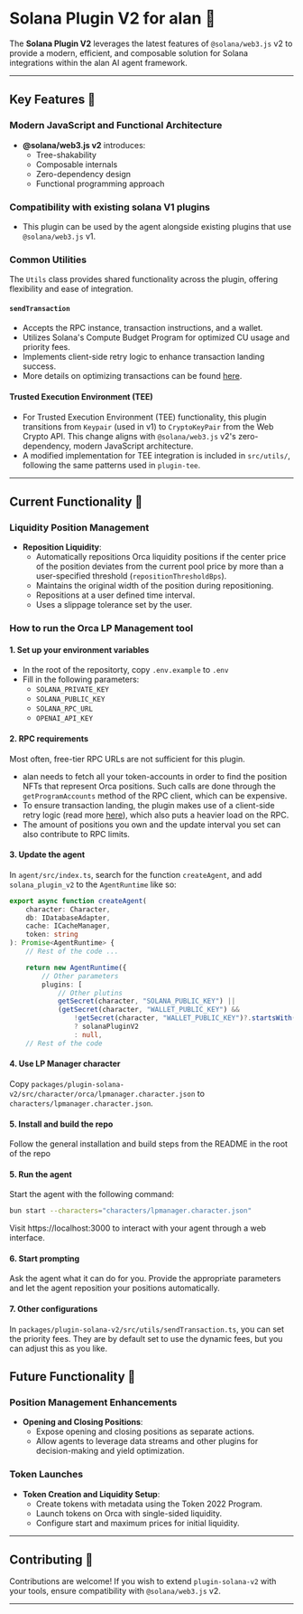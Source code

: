 # Solana Plugin V2 for alan 🌟

The **Solana Plugin V2** leverages the latest features of `@solana/web3.js` v2 to provide a modern, efficient, and composable solution for Solana integrations within the alan AI agent framework.

---

## Key Features 🚀

### Modern JavaScript and Functional Architecture

- **@solana/web3.js v2** introduces:
  - Tree-shakability
  - Composable internals
  - Zero-dependency design
  - Functional programming approach

### Compatibility with existing solana V1 plugins

- This plugin can be used by the agent alongside existing plugins that use `@solana/web3.js` v1.

### Common Utilities

The `Utils` class provides shared functionality across the plugin, offering flexibility and ease of integration.

#### `sendTransaction`

- Accepts the RPC instance, transaction instructions, and a wallet.
- Utilizes Solana's Compute Budget Program for optimized CU usage and priority fees.
- Implements client-side retry logic to enhance transaction landing success.
- More details on optimizing transactions can be found [here](https://orca-so.github.io/whirlpools/Whirlpools%20SDKs/Whirlpools/Send%20Transaction).

#### Trusted Execution Environment (TEE)

- For Trusted Execution Environment (TEE) functionality, this plugin transitions from `Keypair` (used in v1) to `CryptoKeyPair` from the Web Crypto API. This change aligns with `@solana/web3.js` v2's zero-dependency, modern JavaScript architecture.
- A modified implementation for TEE integration is included in `src/utils/`, following the same patterns used in `plugin-tee`.

---

## Current Functionality 🎯

### Liquidity Position Management

- **Reposition Liquidity**:
  - Automatically repositions Orca liquidity positions if the center price of the position deviates from the current pool price by more than a user-specified threshold (`repositionThresholdBps`).
  - Maintains the original width of the position during repositioning.
  - Repositions at a user defined time interval.
  - Uses a slippage tolerance set by the user.

### How to run the Orca LP Management tool

#### 1. Set up your environment variables

- In the root of the repositorty, copy `.env.example` to `.env`
- Fill in the following parameters:
  - `SOLANA_PRIVATE_KEY`
  - `SOLANA_PUBLIC_KEY`
  - `SOLANA_RPC_URL`
  - `OPENAI_API_KEY`

#### 2. RPC requirements

Most often, free-tier RPC URLs are not sufficient for this plugin.

- alan needs to fetch all your token-accounts in order to find the position NFTs that represent Orca positions. Such calls are done through the `getProgramAccounts` method of the RPC client, which can be expensive.
- To ensure transaction landing, the plugin makes use of a client-side retry logic (read more [here](https://www.helius.dev/blog/how-to-land-transactions-on-solana#how-do-i-land-transactions)), which also puts a heavier load on the RPC.
- The amount of positions you own and the update interval you set can also contribute to RPC limits.

#### 3. Update the agent

In `agent/src/index.ts`, search for the function `createAgent`, and add `solana_plugin_v2` to the `AgentRuntime` like so:

```typescript
export async function createAgent(
    character: Character,
    db: IDatabaseAdapter,
    cache: ICacheManager,
    token: string
): Promise<AgentRuntime> {
    // Rest of the code ...

    return new AgentRuntime({
        // Other parameters
        plugins: [
            // Other plutins
            getSecret(character, "SOLANA_PUBLIC_KEY") ||
            (getSecret(character, "WALLET_PUBLIC_KEY") &&
                !getSecret(character, "WALLET_PUBLIC_KEY")?.startsWith("0x"))
                ? solanaPluginV2
                : null,
    // Rest of the code
```

#### 4. Use LP Manager character

Copy `packages/plugin-solana-v2/src/character/orca/lpmanager.character.json` to `characters/lpmanager.character.json`.

#### 5. Install and build the repo

Follow the general installation and build steps from the README in the root of the repo

#### 5. Run the agent

Start the agent with the following command:

```sh
bun start --characters="characters/lpmanager.character.json"
```

Visit https://localhost:3000 to interact with your agent through a web interface.

#### 6. Start prompting

Ask the agent what it can do for you. Provide the appropriate parameters and let the agent reposition your positions automatically.

#### 7. Other configurations

In `packages/plugin-solana-v2/src/utils/sendTransaction.ts`, you can set the priority fees. They are by default set to use the dynamic fees, but you can adjust this as you like.

## Future Functionality 🔮

### Position Management Enhancements

- **Opening and Closing Positions**:
  - Expose opening and closing positions as separate actions.
  - Allow agents to leverage data streams and other plugins for decision-making and yield optimization.

### Token Launches

- **Token Creation and Liquidity Setup**:
  - Create tokens with metadata using the Token 2022 Program.
  - Launch tokens on Orca with single-sided liquidity.
  - Configure start and maximum prices for initial liquidity.

---

## Contributing 🤝

Contributions are welcome! If you wish to extend `plugin-solana-v2` with your tools, ensure compatibility with `@solana/web3.js` v2.

---
